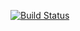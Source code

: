 [![Build Status](https://travis-ci.org/luangong/jest-example.svg?branch=master)](https://travis-ci.org/luangong/jest-example)
